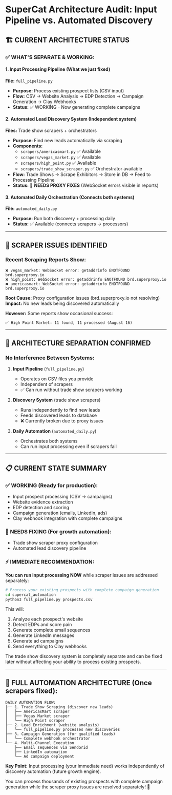 # SuperCat Architecture Audit: Input Pipeline vs. Automated Discovery

## 🏗️ **CURRENT ARCHITECTURE STATUS**

### **✅ WHAT'S SEPARATE & WORKING:**

#### **1. Input Processing Pipeline** (What we just fixed)
**File:** `full_pipeline.py`
- **Purpose:** Process existing prospect lists (CSV input)
- **Flow:** CSV → Website Analysis → EDP Detection → Campaign Generation → Clay Webhooks
- **Status:** ✅ WORKING - Now generating complete campaigns

#### **2. Automated Lead Discovery System** (Independent system)
**Files:** Trade show scrapers + orchestrators
- **Purpose:** Find new leads automatically via scraping
- **Components:**
  - `scrapers/americasmart.py` ✅ Available  
  - `scrapers/vegas_market.py` ✅ Available
  - `scrapers/high_point.py` ✅ Available
  - `scrapers/trade_show_scraper.py` ✅ Orchestrator available
- **Flow:** Trade Shows → Scrape Exhibitors → Store in DB → Feed to Processing Pipeline
- **Status:** 🔧 **NEEDS PROXY FIXES** (WebSocket errors visible in reports)

#### **3. Automated Daily Orchestration** (Connects both systems)
**File:** `automated_daily.py` 
- **Purpose:** Run both discovery + processing daily
- **Status:** ✅ Available (connects scrapers → processors)

---

## 🔧 **SCRAPER ISSUES IDENTIFIED**

### **Recent Scraping Reports Show:**
```
❌ vegas_market: WebSocket error: getaddrinfo ENOTFOUND brd.superproxy.io
❌ high_point: WebSocket error: getaddrinfo ENOTFOUND brd.superproxy.io  
❌ americasmart: WebSocket error: getaddrinfo ENOTFOUND brd.superproxy.io
```

**Root Cause:** Proxy configuration issues (brd.superproxy.io not resolving)
**Impact:** No new leads being discovered automatically

**However:** Some reports show occasional success:
```
✅ High Point Market: 11 found, 11 processed (August 16)
```

---

## 🎯 **ARCHITECTURE SEPARATION CONFIRMED**

### **No Interference Between Systems:**

1. **Input Pipeline** (`full_pipeline.py`) 
   - Operates on CSV files you provide
   - Independent of scrapers
   - ✅ Can run without trade show scrapers working

2. **Discovery System** (trade show scrapers)
   - Runs independently to find new leads  
   - Feeds discovered leads to database
   - ❌ Currently broken due to proxy issues

3. **Daily Automation** (`automated_daily.py`)
   - Orchestrates both systems
   - Can run input processing even if scrapers fail

---

## 📋 **CURRENT STATE SUMMARY**

### **✅ WORKING (Ready for production):**
- Input prospect processing (CSV → campaigns)
- Website evidence extraction  
- EDP detection and scoring
- Campaign generation (emails, LinkedIn, ads)
- Clay webhook integration with complete campaigns

### **🔧 NEEDS FIXING (For growth automation):**
- Trade show scraper proxy configuration
- Automated lead discovery pipeline

### **⚡ IMMEDIATE RECOMMENDATION:**

**You can run input processing NOW** while scraper issues are addressed separately:

```bash
# Process your existing prospects with complete campaign generation
cd supercat_automation
python3 full_pipeline.py prospects.csv
```

This will:
1. Analyze each prospect's website
2. Detect EDPs and score pain  
3. Generate complete email sequences
4. Generate LinkedIn messages
5. Generate ad campaigns
6. Send everything to Clay webhooks

The trade show discovery system is completely separate and can be fixed later without affecting your ability to process existing prospects.

---

## 🔮 **FULL AUTOMATION ARCHITECTURE (Once scrapers fixed):**

```
DAILY AUTOMATION FLOW:
├── 1. Trade Show Scraping (discover new leads)
│   ├── AmericasMart scraper
│   ├── Vegas Market scraper  
│   └── High Point scraper
├── 2. Lead Enrichment (website analysis)
│   └── full_pipeline.py processes new discoveries
├── 3. Campaign Generation (for qualified leads)
│   └── Complete webhook orchestrator
└── 4. Multi-Channel Execution
    ├── Email sequences via SendGrid
    ├── LinkedIn automation
    └── Ad campaign deployment
```

**Key Point:** Input processing (your immediate need) works independently of discovery automation (future growth engine).

You can process thousands of existing prospects with complete campaign generation while the scraper proxy issues are resolved separately! 🚀
